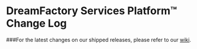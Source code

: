 # DreamFactory Services Platform&trade; Change Log

###For the latest changes on our shipped releases, please refer to our [wiki](https://github.com/dreamfactorysoftware/dsp-core/wiki/CHANGELOG).
